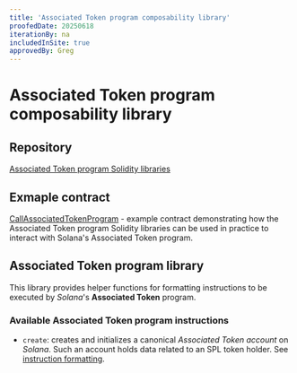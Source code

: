 ```yaml
---
title: 'Associated Token program composability library'
proofedDate: 20250618
iterationBy: na
includedInSite: true
approvedBy: Greg
---
```


# Associated Token program composability library

## Repository

[Associated Token program Solidity libraries](https://github.com/neonevm/neon-contracts/blob/dev/solidity-composability-libraries/contracts/composability/libraries/associated-token-program/README.md)

## Exmaple contract
[CallAssociatedTokenProgram](https://github.com/neonevm/neon-contracts/blob/dev/solidity-composability-libraries/contracts/composability/CallAssociatedTokenProgram.sol) - example contract demonstrating how the Associated Token program Solidity libraries can be used in practice to interact with Solana's Associated Token program.

## Associated Token program library
    
This library provides helper functions for formatting instructions to be executed by _Solana_'s **Associated Token** 
program.

### Available Associated Token program instructions

- `create`: creates and initializes a canonical _Associated Token account_ on _Solana_. Such an account holds 
data related to an SPL token holder. See [instruction formatting](LibAssociatedTokenProgram.sol#L16).
